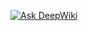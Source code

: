 <a href="https://deepwiki.com/RMJGLUCKY27/GALAGA"><img src="https://deepwiki.com/badge.svg" alt="Ask DeepWiki"></a>
